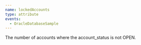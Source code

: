 ```yaml
---
name: lockedAccounts
type: attribute
events:
  - OracleDatabaseSample
---
```


The number of accounts where the account\_status is not OPEN.
